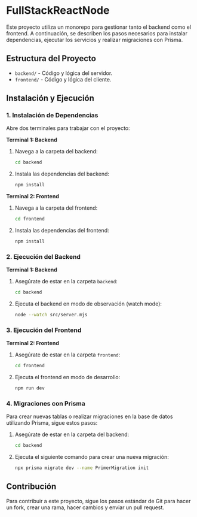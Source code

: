 # FullStackReactNode

Este proyecto utiliza un monorepo para gestionar tanto el backend como el frontend. A continuación, se describen los pasos necesarios para instalar dependencias, ejecutar los servicios y realizar migraciones con Prisma.

## Estructura del Proyecto

- `backend/` - Código y lógica del servidor.
- `frontend/` - Código y lógica del cliente.

## Instalación y Ejecución

### 1. Instalación de Dependencias

Abre dos terminales para trabajar con el proyecto:

**Terminal 1: Backend**

1. Navega a la carpeta del backend:
    ```bash
    cd backend
    ```
2. Instala las dependencias del backend:
    ```bash
    npm install
    ```

**Terminal 2: Frontend**

1. Navega a la carpeta del frontend:
    ```bash
    cd frontend
    ```
2. Instala las dependencias del frontend:
    ```bash
    npm install
    ```

### 2. Ejecución del Backend

**Terminal 1: Backend**

1. Asegúrate de estar en la carpeta `backend`:
    ```bash
    cd backend
    ```
2. Ejecuta el backend en modo de observación (watch mode):
    ```bash
    node --watch src/server.mjs
    ```

### 3. Ejecución del Frontend

**Terminal 2: Frontend**

1. Asegúrate de estar en la carpeta `frontend`:
    ```bash
    cd frontend
    ```
2. Ejecuta el frontend en modo de desarrollo:
    ```bash
    npm run dev
    ```

### 4. Migraciones con Prisma

Para crear nuevas tablas o realizar migraciones en la base de datos utilizando Prisma, sigue estos pasos:

1. Asegúrate de estar en la carpeta del backend:
    ```bash
    cd backend
    ```
2. Ejecuta el siguiente comando para crear una nueva migración:
    ```bash
    npx prisma migrate dev --name PrimerMigration init
    ```

## Contribución

Para contribuir a este proyecto, sigue los pasos estándar de Git para hacer un fork, crear una rama, hacer cambios y enviar un pull request.

